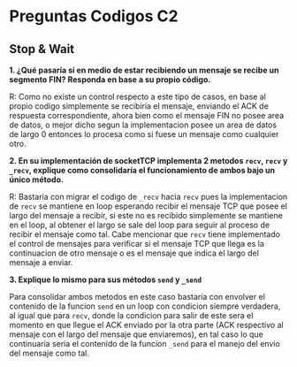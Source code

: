 # Preguntas Codigos C2

## Stop & Wait

**1. ¿Qué pasaría si en medio de estar recibiendo un mensaje se recibe un segmento FIN? Responda en base a su propio código.**

R: Como no existe un control respecto a este tipo de casos, en base al propio codigo simplemente se recibiria el mensaje, enviando el ACK de respuesta correspondiente, ahora bien como el mensaje FIN no posee area de datos, o mejor dicho segun la implementacion posee un area de datos de largo 0 entonces lo procesa como si fuese un mensaje como cualquier otro.

**2. En su implementación de socketTCP implementa 2 metodos `recv`, `recv` y `_recv`, explique como consolidaría el funcionamiento de ambos bajo un único método.**

R: Bastaria con migrar el codigo de `_recv` hacia `recv` pues la implementacion de `recv` se mantiene en loop esperando recibir el mensaje TCP que posee el largo del mensaje a recibir, si este no es recibido simplemente se mantiene en el loop, al obtener el largo se sale del loop para seguir al proceso de recibir el mensaje como tal. Cabe mencionar que `recv` tiene implementado el control de mensajes para verificar si el mensaje TCP que llega es la continuacion de otro mensaje o es el mensaje que indica el largo del mensaje a enviar.

**3. Explique lo mismo para sus métodos `send` y `_send`**

Para consolidar ambos metodos en este caso bastaria con envolver el contenido de la funcion `send` en un loop con condicion siempre verdadera, al igual que para `recv`, donde la condicion para salir de este sera el momento en que llegue el ACK enviado por la otra parte (ACK respectivo al mensaje con el largo del mensaje que enviaremos), en tal caso lo que continuaria seria el contenido de la funcion `_send` para el manejo del envio del mensaje como tal.
